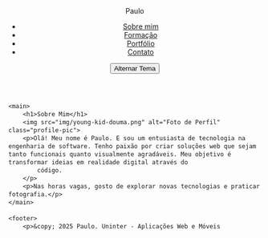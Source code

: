 <!DOCTYPE html>
<html lang="pt-BR">

<head>
    <meta charset="UTF-8">
    <meta name="viewport" content="width=device-width, initial-scale=1.0">
    <title>Sobre Mim - Portfólio</title>
    <link rel="stylesheet" href="css/estilo.css">
    <script src="js/script.js" defer></script>
</head>

<body>
    <header>
        <nav>
            <div class="logo">Paulo</div>
            <ul>
                <li><a href="index.html">Sobre mim</a></li>
                <li><a href="formacao.html">Formação</a></li>
                <li><a href="portfolio.html">Portfólio</a></li>
                <li><a href="contato.html">Contato</a></li>
            </ul>
            <button id="theme-toggle">Alternar Tema</button>
        </nav>
    </header>

    <main>
        <h1>Sobre Mim</h1>
        <img src="img/young-kid-douma.png" alt="Foto de Perfil" class="profile-pic">
        <p>Olá! Meu nome é Paulo. E sou um entusiasta de tecnologia na engenharia de software. Tenho paixão por criar soluções web que sejam tanto funcionais quanto visualmente agradáveis. Meu objetivo é transformar ideias em realidade digital através do
            código.
        </p>
        <p>Nas horas vagas, gosto de explorar novas tecnologias e praticar fotografia.</p>
    </main>

    <footer>
        <p>&copy; 2025 Paulo. Uninter - Aplicações Web e Móveis
